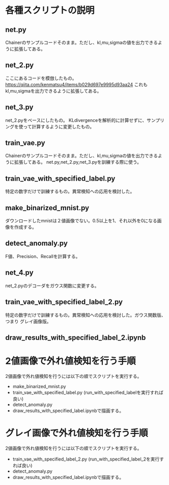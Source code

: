 # 各種スクリプトの説明

## net.py
Chainerのサンプルコードそのまま。ただし、kl,mu,sigmaの値を出力できるように拡張してある。

## net_2.py
ここにあるコードを模倣したもの。
https://qiita.com/kenmatsu4/items/b029d697e9995d93aa24
これもkl,mu,sigmaを出力できるように拡張してある。

## net_3.py
net_2.pyをベースにしたもの。
KLdivergenceを解析的に計算せずに、サンプリングを使って計算するように変更したもの。

## train_vae.py
Chainerのサンプルコードそのまま。ただし、kl,mu,sigmaの値を出力できるように拡張してある。
net.py,net_2.py,net_3.pyを訓練する際に使う。

## train_vae_with_specified_label.py
特定の数字だけで訓練するもの。異常検知への応用を検討した。

## make_binarized_mnist.py
ダウンロードしたmnistは２値画像でない。0.5以上を1、それ以外を0になる画像を作成する。

## detect_anomaly.py
F値、Precision、Recallを計算する。

## net_4.py
net_2.pyのデコーダをガウス関数に変更する。

## train_vae_with_specified_label_2.py
特定の数字だけで訓練するもの。異常検知への応用を検討した。ガウス関数版、つまり
グレイ画像版。

## draw_results_with_specified_label_2.ipynb

# 2値画像で外れ値検知を行う手順
2値画像で外れ値検知を行うには以下の順でスクリプトを実行する。
- make_binarized_mnist.py
- train_vae_with_specified_label.py (run_with_specified_labelを実行すれば良い)
- detect_anomaly.py
- draw_results_with_specified_label.ipynbで描画する。

# グレイ画像で外れ値検知を行う手順
2値画像で外れ値検知を行うには以下の順でスクリプトを実行する。
- train_vae_with_specified_label_2.py (run_with_specified_label_2を実行すれば良い)
- detect_anomaly.py
- draw_results_with_specified_label.ipynbで描画する。

